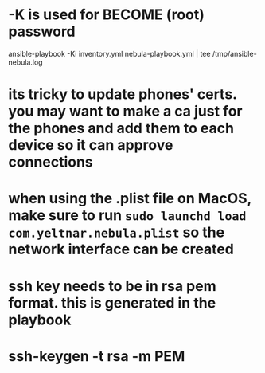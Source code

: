 # -K is used for BECOME (root) password
ansible-playbook -Ki inventory.yml nebula-playbook.yml | tee /tmp/ansible-nebula.log

# its tricky to update phones' certs. you may want to make a ca just for the phones and add them to each device so it can approve connections 

# when using the .plist file on MacOS, make sure to run `sudo launchd load com.yeltnar.nebula.plist` so the network interface can be created

# ssh key needs to be in rsa pem format. this is generated in the playbook
# ssh-keygen -t rsa -m PEM

